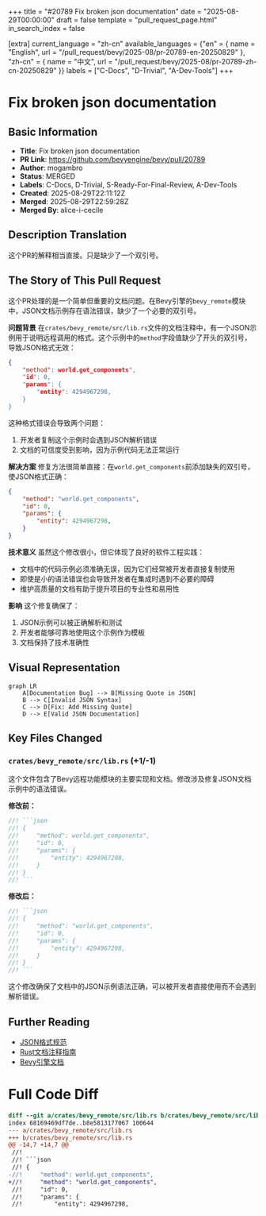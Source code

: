 +++
title = "#20789 Fix broken json documentation"
date = "2025-08-29T00:00:00"
draft = false
template = "pull_request_page.html"
in_search_index = false

[extra]
current_language = "zh-cn"
available_languages = {"en" = { name = "English", url = "/pull_request/bevy/2025-08/pr-20789-en-20250829" }, "zh-cn" = { name = "中文", url = "/pull_request/bevy/2025-08/pr-20789-zh-cn-20250829" }}
labels = ["C-Docs", "D-Trivial", "A-Dev-Tools"]
+++

# Fix broken json documentation

## Basic Information
- **Title**: Fix broken json documentation
- **PR Link**: https://github.com/bevyengine/bevy/pull/20789
- **Author**: mogambro
- **Status**: MERGED
- **Labels**: C-Docs, D-Trivial, S-Ready-For-Final-Review, A-Dev-Tools
- **Created**: 2025-08-29T22:11:12Z
- **Merged**: 2025-08-29T22:59:28Z
- **Merged By**: alice-i-cecile

## Description Translation
这个PR的解释相当直接。只是缺少了一个双引号。

## The Story of This Pull Request

这个PR处理的是一个简单但重要的文档问题。在Bevy引擎的`bevy_remote`模块中，JSON文档示例存在语法错误，缺少了一个必要的双引号。

**问题背景**
在`crates/bevy_remote/src/lib.rs`文件的文档注释中，有一个JSON示例用于说明远程调用的格式。这个示例中的`method`字段值缺少了开头的双引号，导致JSON格式无效：

```json
{
    "method": world.get_components",
    "id": 0,
    "params": {
        "entity": 4294967298,
    }
}
```

这种格式错误会导致两个问题：
1. 开发者复制这个示例时会遇到JSON解析错误
2. 文档的可信度受到影响，因为示例代码无法正常运行

**解决方案**
修复方法很简单直接：在`world.get_components`前添加缺失的双引号，使JSON格式正确：

```json
{
    "method": "world.get_components",
    "id": 0,
    "params": {
        "entity": 4294967298,
    }
}
```

**技术意义**
虽然这个修改很小，但它体现了良好的软件工程实践：
- 文档中的代码示例必须准确无误，因为它们经常被开发者直接复制使用
- 即使是小的语法错误也会导致开发者在集成时遇到不必要的障碍
- 维护高质量的文档有助于提升项目的专业性和易用性

**影响**
这个修复确保了：
1. JSON示例可以被正确解析和测试
2. 开发者能够可靠地使用这个示例作为模板
3. 文档保持了技术准确性

## Visual Representation

```mermaid
graph LR
    A[Documentation Bug] --> B[Missing Quote in JSON]
    B --> C[Invalid JSON Syntax]
    C --> D[Fix: Add Missing Quote]
    D --> E[Valid JSON Documentation]
```

## Key Files Changed

### `crates/bevy_remote/src/lib.rs` (+1/-1)

这个文件包含了Bevy远程功能模块的主要实现和文档。修改涉及修复JSON文档示例中的语法错误。

**修改前：**
```rust
//! ```json
//! {
//!     "method": world.get_components",
//!     "id": 0,
//!     "params": {
//!         "entity": 4294967298,
//!     }
//! }
//! ```
```

**修改后：**
```rust
//! ```json
//! {
//!     "method": "world.get_components",
//!     "id": 0,
//!     "params": {
//!         "entity": 4294967298,
//!     }
//! }
//! ```
```

这个修改确保了文档中的JSON示例语法正确，可以被开发者直接使用而不会遇到解析错误。

## Further Reading

- [JSON格式规范](https://www.json.org/json-en.html)
- [Rust文档注释指南](https://doc.rust-lang.org/rustdoc/how-to-write-documentation.html)
- [Bevy引擎文档](https://bevyengine.org/learn/)

# Full Code Diff
```diff
diff --git a/crates/bevy_remote/src/lib.rs b/crates/bevy_remote/src/lib.rs
index 68169469df7de..b8e5813177067 100644
--- a/crates/bevy_remote/src/lib.rs
+++ b/crates/bevy_remote/src/lib.rs
@@ -14,7 +14,7 @@
 //!
 //! ```json
 //! {
-//!     "method": world.get_components",
+//!     "method": "world.get_components",
 //!     "id": 0,
 //!     "params": {
 //!         "entity": 4294967298,
```